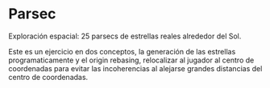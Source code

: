 # Parsec
Exploración espacial: 25 parsecs de estrellas reales alrededor del Sol.

Este es un ejercicio en dos conceptos, la generación de las estrellas programaticamente y el origin rebasing, relocalizar al jugador al centro de coordenadas para evitar las incoherencias al alejarse grandes distancias del centro de coordenadas.
